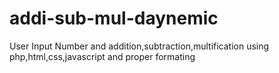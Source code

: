 # addi-sub-mul-daynemic
User Input Number and addition,subtraction,multification using php,html,css,javascript and proper formating
